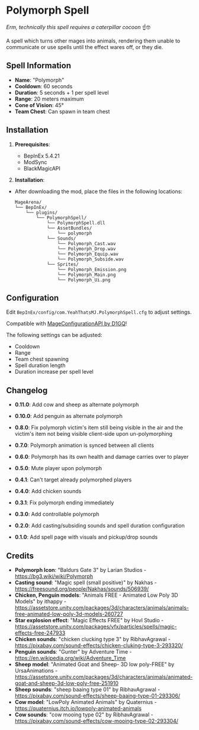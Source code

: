 ﻿# Polymorph Spell
*Erm, technically this spell requires a caterpillar cocoon* ☝️🤓

A spell which turns other mages into animals,
rendering them unable to communicate or use spells until the effect wares off, or they die.

## Spell Information
* **Name**: "Polymorph"
* **Cooldown**: 60 seconds
* **Duration**: 5 seconds + 1 per spell level
* **Range**: 20 meters maximum
* **Cone of Vision**: 45°
* **Team Chest**: Can spawn in team chest

## Installation

1. **Prerequisites**:
   - BepInEx 5.4.21
   - ModSync
   - BlackMagicAPI

2. **Installation**:
- After downloading the mod, place the files in the following locations:

   ```
   MageArena/
   └── BepInEx/
       └── plugins/
           └── PolymorphSpell/
			   └── PolymorphSpell.dll
			   └── AssetBundles/
			       └── polymorph
			   └── Sounds/
			       └── Polymorph_Cast.wav
			       └── Polymorph_Drop.wav
			       └── Polymorph_Equip.wav
			       └── Polymorph_Subside.wav
			   └── Sprites/
			       └── Polymorph_Emission.png
			       └── Polymorph_Main.png
			       └── Polymorph_Ui.png
   ```
## Configuration
Edit `BepInEx/config/com.YeahThatsMJ.PolymorphSpell.cfg` to adjust settings.

Compatible with [MageConfigurationAPI by D1GQ](https://thunderstore.io/c/mage-arena/p/D1GQ/MageConfigurationAPI/)!

The following settings can be adjusted:
* Cooldown
* Range
* Team chest spawning
* Spell duration length
* Duration increase per spell level

## Changelog
* **0.11.0**: Add cow and sheep as alternate polymorph

* **0.10.0**: Add penguin as alternate polymorph

* **0.8.0**: Fix polymorph victim's item still being visible in the air and the victim's item not being visible client-side upon un-polymorphing

* **0.7.0**: Polymorph animation is synced between all clients

* **0.6.0**: Polymorph has its own health and damage carries over to player

* **0.5.0**: Mute player upon polymorph

* **0.4.1**: Can't target already polymorphed players

* **0.4.0**: Add chicken sounds

* **0.3.1**: Fix polymorph ending immediately

* **0.3.0**: Add controllable polymorph

* **0.2.0**: Add casting/subsiding sounds and spell duration configuration

* **0.1.0**: Add spell page with visuals and pickup/drop sounds

## Credits
* **Polymorph Icon**: "Baldurs Gate 3" by Larian Studios - https://bg3.wiki/wiki/Polymorph
* **Casting sound**: "Magic spell (small positive)" by Nakhas - https://freesound.org/people/Nakhas/sounds/506939/
* **Chicken, Penguin models**: "Animals FREE - Animated Low Poly 3D Models" by ithappy - https://assetstore.unity.com/packages/3d/characters/animals/animals-free-animated-low-poly-3d-models-260727
* **Star explosion effect**: "Magic Effects FREE" by Hovl Studio - https://assetstore.unity.com/packages/vfx/particles/spells/magic-effects-free-247933
* **Chicken sounds**: "chicken clucking type 3" by RibhavAgrawal - https://pixabay.com/sound-effects/chicken-cluking-type-3-293320/
* **Penguin sounds**: "Gunter" by Adventure Time - https://en.wikipedia.org/wiki/Adventure_Time
* **Sheep model**: "Animated Goat and Sheep- 3D low poly-FREE" by UrsaAnimations - https://assetstore.unity.com/packages/3d/characters/animals/animated-goat-and-sheep-3d-low-poly-free-251910
* **Sheep sounds**: "sheep baaing type 01" by RibhavAgrawal - https://pixabay.com/sound-effects/sheep-baaing-type-01-293306/
* **Cow model**: "LowPoly Animated Animals" by Quaternius - https://quaternius.itch.io/lowpoly-animated-animals
* **Cow sounds**: "cow mooing type 02" by RibhavAgrawal - https://pixabay.com/sound-effects/cow-mooing-type-02-293304/
